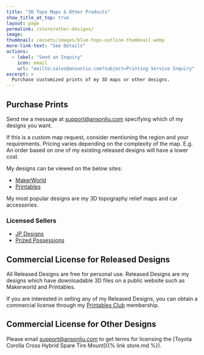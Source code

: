 ```yaml
---
title: "3D Topo Maps & Other Products"
show_title_at_top: true
layout: page
permalink: /store/other-designs/
image:
thumbnail: /assets/images/blue-topo-outline-thumbnail.webp
more-link-text: "See Details"
actions:
  - label: "Send an Inquiry"
    icon: email
    url: "mailto:sales@ansonliu.com?subject=Printing Service Inquiry"
excerpt: >
  Purchase customized prints of my 3D maps or other designs. 
---
```


## Purchase Prints

Send me a message at [support@ansonliu.com](mailto:support@ansonliu.com) specifying which of my designs you want.

If this is a custom map request, consider mentioning the region and your requirements. Pricing varies depending on the complexity of the map. E.g. An order based on one of my existing released designs will have a lower cost.

My designs can be viewed on the below sites:

- [MakerWorld](https://makerworld.com/en/@ansonl)
- [Printables](https://www.printables.com/@ansonl/)

My most popular designs are my 3D topography relief maps and car accessories.

### Licensed Sellers

- [JP Designs](https://www.etsy.com/shop/JPDesignsOfficial)
- [Prized Possessions](https://prizedpossessionsbrand.com/)

## Commercial License for Released Designs

All Released Designs are free for personal use. Released Designs are my designs which have downloadable 3D files on a public website such as Makerworld and Printables.

If you are interested in selling any of my Released Designs, you can obtain a commercial license through my [Printables Club](https://www.printables.com/@ansonl/) membership.

## Commercial License for Other Designs

Please email [support@ansonliu.com](mailto:support@ansonliu.com) to get terms for licensing the [Toyota Corolla Cross Hybrid Spare Tire Mount]({% link store.md %}).
